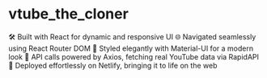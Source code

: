 # vtube_the_cloner
🛠️ Built with React for dynamic and responsive UI 🌐 Navigated seamlessly using React Router DOM 🎨 Styled elegantly with Material-UI for a modern look 🔗 API calls powered by Axios, fetching real YouTube data via RapidAPI 🚀 Deployed effortlessly on Netlify, bringing it to life on the web 
